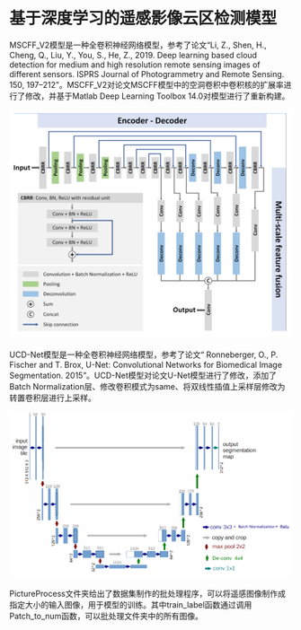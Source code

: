 # 基于深度学习的遥感影像云区检测模型

MSCFF_V2模型是一种全卷积神经网络模型，参考了论文“Li, Z., Shen, H., Cheng, Q., Liu, Y., You, S., He, Z., 2019. Deep learning based cloud detection for medium and high resolution remote sensing images of different sensors. ISPRS Journal of Photogrammetry and Remote Sensing. 150, 197–212”。MSCFF_V2对论文MSCFF模型中的空洞卷积中卷积核的扩展率进行了修改，并基于Matlab Deep Learning Toolbox 14.0对模型进行了重新构建。

![MSCFF_V2](https://github.com/1921134176/Deeplearning-for-cloud-detection/blob/master/imgs/MSCFF_V2.png)

UCD-Net模型是一种全卷积神经网络模型，参考了论文“ Ronneberger, O., P. Fischer and T. Brox, U-Net: Convolutional Networks for Biomedical Image Segmentation. 2015”。UCD-Net模型对论文U-Net模型进行了修改，添加了Batch Normalization层、修改卷积模式为same、将双线性插值上采样层修改为转置卷积层进行上采样。

![UCD-Net](https://github.com/1921134176/Deeplearning-for-cloud-detection/blob/master/imgs/UCD-Net%20.png)

PictureProcess文件夹给出了数据集制作的批处理程序，可以将遥感图像制作成指定大小的输入图像，用于模型的训练。其中train_label函数通过调用Patch_to_num函数，可以批处理文件夹中的所有图像。